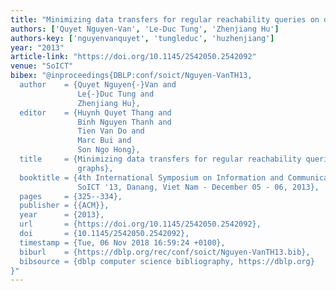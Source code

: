 ```yaml
---
title: "Minimizing data transfers for regular reachability queries on distributed graphs"
authors: ['Quyet Nguyen-Van', 'Le-Duc Tung', 'Zhenjiang Hu']
authors-key: ['nguyenvanquyet', 'tungleduc', 'huzhenjiang']
year: "2013"
article-link: "https://doi.org/10.1145/2542050.2542092"
venue: "SoICT"
bibex: "@inproceedings{DBLP:conf/soict/Nguyen-VanTH13,
  author    = {Quyet Nguyen{-}Van and
               Le{-}Duc Tung and
               Zhenjiang Hu},
  editor    = {Huynh Quyet Thang and
               Binh Nguyen Thanh and
               Tien Van Do and
               Marc Bui and
               Son Ngo Hong},
  title     = {Minimizing data transfers for regular reachability queries on distributed
               graphs},
  booktitle = {4th International Symposium on Information and Communication Technology,
               SoICT '13, Danang, Viet Nam - December 05 - 06, 2013},
  pages     = {325--334},
  publisher = {{ACM}},
  year      = {2013},
  url       = {https://doi.org/10.1145/2542050.2542092},
  doi       = {10.1145/2542050.2542092},
  timestamp = {Tue, 06 Nov 2018 16:59:24 +0100},
  biburl    = {https://dblp.org/rec/conf/soict/Nguyen-VanTH13.bib},
  bibsource = {dblp computer science bibliography, https://dblp.org}
}"
---
```

